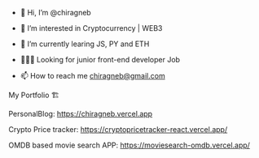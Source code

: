 - 👋 Hi, I’m @chiragneb
- 👀 I’m interested in Cryptocurrency | WEB3
- 🌱 I’m currently learing JS, PY and ETH
- 👨🏾‍💻 Looking for junior front-end developer Job 

- 📫 How to reach me chiragneb@gmail.com   



My Portfolio 🏗️   

PersonalBlog: https://chiragneb.vercel.app 

Crypto Price tracker: https://cryptopricetracker-react.vercel.app/ 

OMDB based movie search APP: https://moviesearch-omdb.vercel.app/



<!---
chiragneb/chiragneb is a ✨ special ✨ repository because its `README.md` (this file) appears on your GitHub profile.
You can click the Preview link to take a look at your changes.
--->
